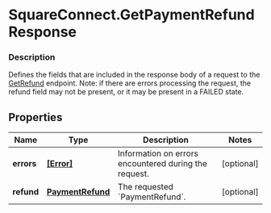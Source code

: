 # SquareConnect.GetPaymentRefundResponse

### Description

Defines the fields that are included in the response body of a request to the [GetRefund](#endpoint-refunds-getpaymentrefund) endpoint.  Note: if there are errors processing the request, the refund field may not be present, or it may be present in a FAILED state.

## Properties
Name | Type | Description | Notes
------------ | ------------- | ------------- | -------------
**errors** | [**[Error]**](Error.md) | Information on errors encountered during the request. | [optional] 
**refund** | [**PaymentRefund**](PaymentRefund.md) | The requested &#x60;PaymentRefund&#x60;. | [optional] 


